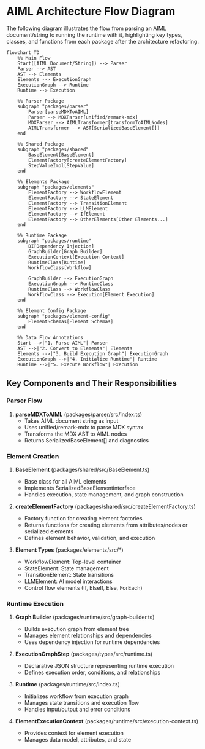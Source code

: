 # AIML Architecture Flow Diagram

The following diagram illustrates the flow from parsing an AIML document/string to running the runtime with it, highlighting key types, classes, and functions from each package after the architecture refactoring.

```mermaid
flowchart TD
    %% Main Flow
    Start([AIML Document/String]) --> Parser
    Parser --> AST
    AST --> Elements
    Elements --> ExecutionGraph
    ExecutionGraph --> Runtime
    Runtime --> Execution

    %% Parser Package
    subgraph "packages/parser"
        Parser[parseMDXToAIML]
        Parser --> MDXParser[unified/remark-mdx]
        MDXParser --> AIMLTransformer[transformToAIMLNodes]
        AIMLTransformer --> AST[SerializedBaseElement[]]
    end

    %% Shared Package
    subgraph "packages/shared"
        BaseElement[BaseElement]
        ElementFactory[createElementFactory]
        StepValueImpl[StepValue]
    end

    %% Elements Package
    subgraph "packages/elements"
        ElementFactory --> WorkflowElement
        ElementFactory --> StateElement
        ElementFactory --> TransitionElement
        ElementFactory --> LLMElement
        ElementFactory --> IfElement
        ElementFactory --> OtherElements[Other Elements...]
    end

    %% Runtime Package
    subgraph "packages/runtime"
        DI[Dependency Injection]
        GraphBuilder[Graph Builder]
        ExecutionContext[Execution Context]
        RuntimeClass[Runtime]
        WorkflowClass[Workflow]

        GraphBuilder --> ExecutionGraph
        ExecutionGraph --> RuntimeClass
        RuntimeClass --> WorkflowClass
        WorkflowClass --> Execution[Element Execution]
    end

    %% Element Config Package
    subgraph "packages/element-config"
        ElementSchemas[Element Schemas]
    end

    %% Data Flow Annotations
    Start -->|"1. Parse AIML"| Parser
    AST -->|"2. Convert to Elements"| Elements
    Elements -->|"3. Build Execution Graph"| ExecutionGraph
    ExecutionGraph -->|"4. Initialize Runtime"| Runtime
    Runtime -->|"5. Execute Workflow"| Execution

```

## Key Components and Their Responsibilities

### Parser Flow

1. **parseMDXToAIML** (packages/parser/src/index.ts)
   - Takes AIML document string as input
   - Uses unified/remark-mdx to parse MDX syntax
   - Transforms the MDX AST to AIML nodes
   - Returns SerializedBaseElement[] and diagnostics

### Element Creation

1. **BaseElement** (packages/shared/src/BaseElement.ts)

   - Base class for all AIML elements
   - Implements SerializedBaseElementinterface
   - Handles execution, state management, and graph construction

2. **createElementFactory** (packages/shared/src/createElementFactory.ts)

   - Factory function for creating element factories
   - Returns functions for creating elements from attributes/nodes or serialized elements
   - Defines element behavior, validation, and execution

3. **Element Types** (packages/elements/src/\*)
   - WorkflowElement: Top-level container
   - StateElement: State management
   - TransitionElement: State transitions
   - LLMElement: AI model interactions
   - Control flow elements (If, ElseIf, Else, ForEach)

### Runtime Execution

1. **Graph Builder** (packages/runtime/src/graph-builder.ts)

   - Builds execution graph from element tree
   - Manages element relationships and dependencies
   - Uses dependency injection for runtime dependencies

2. **ExecutionGraphStep** (packages/types/src/runtime.ts)

   - Declarative JSON structure representing runtime execution
   - Defines execution order, conditions, and relationships

3. **Runtime** (packages/runtime/src/index.ts)

   - Initializes workflow from execution graph
   - Manages state transitions and execution flow
   - Handles input/output and error conditions

4. **ElementExecutionContext** (packages/runtime/src/execution-context.ts)
   - Provides context for element execution
   - Manages data model, attributes, and state
